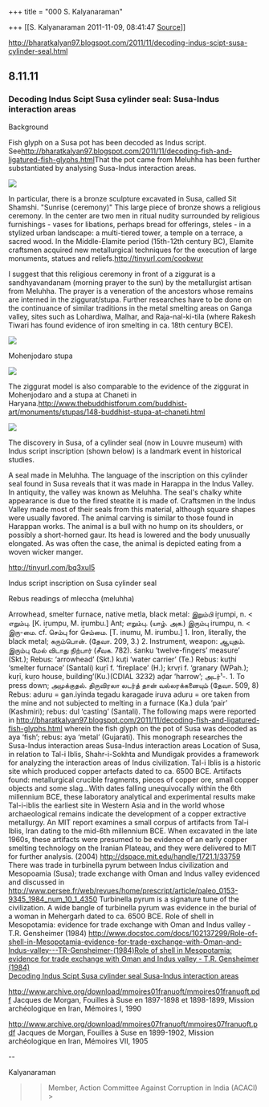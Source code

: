 +++
title = "000 S. Kalyanaraman"

+++
[[S. Kalyanaraman	2011-11-09, 08:41:47 [Source](https://groups.google.com/g/bvparishat/c/xZxgkichTYc)]]



<http://bharatkalyan97.blogspot.com/2011/11/decoding-indus-scipt-susa-cylinder-seal.html>

  

## 8.11.11

### Decoding Indus Scipt Susa cylinder seal: Susa-Indus interaction areas

Background  
  
Fish glyph on a Susa pot has been decoded as Indus script. See<http://bharatkalyan97.blogspot.com/2011/11/decoding-fish-and-ligatured-fish-glyphs.html>That the pot came from Meluhha has been further substantiated by analysing Susa-Indus interaction areas.  
  

[![](https://4.bp.blogspot.com/-X1MV_BPjXa0/Trnp0PzMHcI/AAAAAAAAP6c/Uhi9NyVv7UI/s320/bronzesusa.jpg)](http://4.bp.blogspot.com/-X1MV_BPjXa0/Trnp0PzMHcI/AAAAAAAAP6c/Uhi9NyVv7UI/s1600/bronzesusa.jpg)

In particular, there is a bronze sculpture excavated in Susa, called Sit Shamshi. "Sunrise (ceremony)" This large piece of bronze shows a religious ceremony. In the center are two men in ritual nudity surrounded by religious furnishings - vases for libations, perhaps bread for offerings, steles - in a stylized urban landscape: a multi-tiered tower, a temple on a terrace, a sacred wood. In the Middle-Elamite period (15th-12th century BC), Elamite craftsmen acquired new metallurgical techniques for the execution of large monuments, statues and reliefs.<http://tinyurl.com/coobwur>  
  
I suggest that this religious ceremony in front of a ziggurat is a sandhyavandanam (morning prayer to the sun) by the metallurgist artisan from Meluhha. The prayer is a veneration of the ancestors whose remains are interned in the ziggurat/stupa. Further researches have to be done on the continuance of similar traditions in the metal smelting areas on Ganga valley, sites such as Lohardiwa, Malhar, and Raja-nal-ki-tila (where Rakesh Tiwari has found evidence of iron smelting in ca. 18th century BCE).  
  

[![](https://2.bp.blogspot.com/-ORtFED2OB1k/TrnreC7mYwI/AAAAAAAAP7A/73QyfgW4Sws/s320/mohenjodarostupa14.jpg)](http://2.bp.blogspot.com/-ORtFED2OB1k/TrnreC7mYwI/AAAAAAAAP7A/73QyfgW4Sws/s1600/mohenjodarostupa14.jpg)

Mohenjodaro stupa  
  

[![](https://1.bp.blogspot.com/-q345SiOnXNQ/TrnrHEbRPvI/AAAAAAAAP60/ygJ_GK64hNo/s320/chaneti.jpg)](http://1.bp.blogspot.com/-q345SiOnXNQ/TrnrHEbRPvI/AAAAAAAAP60/ygJ_GK64hNo/s1600/chaneti.jpg)

  
The ziggurat model is also comparable to the evidence of the ziggurat in Mohenjodaro and a stupa at Chaneti in Haryana.<http://www.thebuddhistforum.com/buddhist-art/monuments/stupas/148-buddhist-stupa-at-chaneti.html>  
  

[![](https://2.bp.blogspot.com/-XmCbdUlHPh0/TrnnWEZKc-I/AAAAAAAAP6Q/vMLc8mo-_0s/s320/susacylinder.jpg)](http://2.bp.blogspot.com/-XmCbdUlHPh0/TrnnWEZKc-I/AAAAAAAAP6Q/vMLc8mo-_0s/s1600/susacylinder.jpg)

  
The discovery in Susa, of a cylinder seal (now in Louvre museum) with Indus script inscription (shown below) is a landmark event in historical studies.  
  
A seal made in Meluhha. The language of the inscription on this cylinder seal found in Susa reveals that it was made in Harappa in the Indus Valley. In antiquity, the valley was known as Meluhha. The seal's chalky white appearance is due to the fired steatite it is made of. Craftsmen in the Indus Valley made most of their seals from this material, although square shapes were usually favored. The animal carving is similar to those found in Harappan works. The animal is a bull with no hump on its shoulders, or possibly a short-horned gaur. Its head is lowered and the body unusually elongated. As was often the case, the animal is depicted eating from a woven wicker manger.  
  
<http://tinyurl.com/bq3xul5>  
  
Indus script inscription on Susa cylinder seal  
  
Rebus readings of mleccha (meluhha)  
  
Arrowhead, smelter furnace, native metla, black metal: இறும்பி iṟumpi, n. \< எறும்பு. \[K. iṟumpu, M. iṟumbu.\] Ant; எறும்பு. (யாழ். அக.) இரும்பு irumpu, n. \< இரு-மை. cf. செம்பு for செம்மை. \[T. inumu, M. irumbu.\] 1. Iron, literally, the black metal; கரும்பொன். (தேவா. 209, 3.) 2. Instrument, weapon: ஆயுதம். இரும்பு மேல் விடாது நிற்பார் (சீவக. 782). śanku ‘twelve-fingers’ measure’ (Skt.); Rebus: ‘arrowhead’ (Skt.) kuṭi ‘water carrier’ (Te.) Rebus: kuṭhi ‘smelter furnace’ (Santali) kuṛī f. ‘fireplace’ (H.); krvṛi f. ‘granary (WPah.); kuṛī, kuṛo house, building’(Ku.)(CDIAL 3232) aḍar ‘harrow’; அடர்¹-. 1. To press down; அமுக்குதல். திருவிரலா லடர்த் தான் வல்லரக்கனையும் (தேவா. 509, 8) Rebus: aduru = gan.iyinda tegadu karagade iruva aduru = ore taken from the mine and not subjected to melting in a furnace (Ka.) dula ‘pair’ (Kashmiri); rebus: dul ‘casting’ (Santali). The following maps were reported in <http://bharatkalyan97.blogspot.com/2011/11/decoding-fish-and-ligatured-fish-glyphs.html> wherein the fish glyph on the pot of Susa was decoded as aya ‘fish’; rebus: aya ‘metal’ (Gujarati). This monograph researches the Susa-Indus interaction areas Susa-Indus interaction areas Location of Susa, in relation to Tal-i Iblis, Shahr-i-Sokhta and Mundigak provides a framework for analyzing the interaction areas of Indus civilization. Tal-i Iblis is a historic site which produced copper artefacts dated to ca. 6500 BCE. Artifacts found: metallurgical crucible fragments, pieces of copper ore, small copper objects and some slag…With dates falling unequivocally within the 6th millennium BCE, these laboratory analytical and experimental results make Tal-i-iblis the earliest site in Western Asia and in the world whose archaeological remains indicate the development of a copper extractive metallurgy. An MIT report examines a small corpus of artifacts from Tal-i Iblis, Iran dating to the mid-6th millennium BCE. When excavated in the late 1960s, these artifacts were presumed to be evidence of an early copper smelting technology on the Iranian Plateau, and they were delivered to MIT for further analysis. (2004) <http://dspace.mit.edu/handle/1721.1/33759> There was trade in turbinella pyrum between Indus civilization and Mesopoamia (Susa); trade exchange with Oman and Indus valley evidenced and discussed in <http://www.persee.fr/web/revues/home/prescript/article/paleo_0153-9345_1984_num_10_1_4350> Turbinella pyrum is a signature tune of the civilization. A wide bangle of turbinella pyrum was evidence in the burial of a woman in Mehergarh dated to ca. 6500 BCE. Role of shell in Mesopotamia: evidence for trade exchange with Oman and Indus valley - T.R. Gensheimer (1984) <http://www.docstoc.com/docs/102137299/Role-of-shell-in-Mesopotamia-evidence-for-trade-exchange-with-Oman-and-Indus-valley---TR-Gensheimer-(1984)>[Role of shell in Mesopotamia: evidence for trade exchange with Oman and Indus valley - T.R. Gensheimer (1984)](http://www.scribd.com/doc/72107397/Role-of-shell-in-Mesopotamia-evidence-for-trade-exchange-with-Oman-and-Indus-valley-T-R-Gensheimer-1984 "View Role of shell in Mesopotamia: evidence for trade exchange with Oman and Indus valley - T.R. Gensheimer (1984) on Scribd")  
[Decoding Indus Scipt Susa cylinder seal Susa-Indus interaction areas](http://www.docstoc.com/docs/102138513/Decoding-Indus-Scipt-Susa-cylinder-seal-Susa-Indus-interaction-areas)  
  

<http://www.archive.org/download/mmoires01franuoft/mmoires01franuoft.pdf>
Jacques de Morgan, Fouilles à Suse en 1897-1898 et 1898-1899, Mission archéologique en Iran, Mémoires I, 1990  
  
<http://www.archive.org/download/mmoires07franuoft/mmoires07franuoft.pdf> Jacques de Morgan, Fouilles à Suse en 1899-1902, Mission archéologique en Iran, Mémoires VII, 1905

--  

Kalyanaraman

  

> 
> > 
> > Member, Action Committee Against Corruption in India (ACACI) >
> 
> > 

  

  

